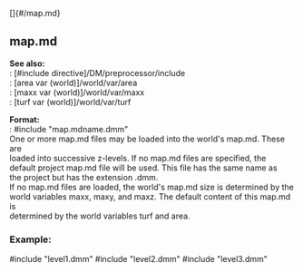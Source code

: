 []{#/map.md}    
## map.md    
**See also:**    
:   [#include directive]/DM/preprocessor/include    
:   [area var (world)]/world/var/area    
:   [maxx var (world)]/world/var/maxx    
:   [turf var (world)]/world/var/turf    
<!-- -->    
**Format:**    
:   #include \"map.mdname.dmm\"    
One or more map.md files may be loaded into the world\'s map.md. These are    
loaded into successive z-levels. If no map.md files are specified, the    
default project map.md file will be used. This file has the same name as    
the project but has the extension .dmm.    
If no map.md files are loaded, the world\'s map.md size is determined by the    
world variables maxx, maxy, and maxz. The default content of this map.md is    
determined by the world variables turf and area.    
### Example:    
#include \"level1.dmm\" #include \"level2.dmm\" #include \"level3.dmm\"  